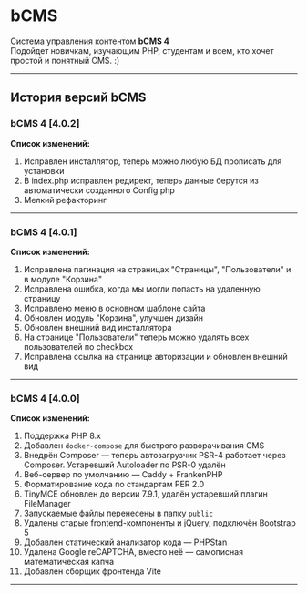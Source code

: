 # bCMS

Система управления контентом **bCMS 4**  
Подойдет новичкам, изучающим PHP, студентам и всем, кто хочет простой и понятный CMS. :)

---

## История версий bCMS

### bCMS 4 [4.0.2]

**Список изменений:**

1. Исправлен инсталлятор, теперь можно любую БД прописать для установки
2. В index.php исправлен редирект, теперь данные берутся из автоматически созданного Config.php
3. Мелкий рефакторинг

---

### bCMS 4 [4.0.1]

**Список изменений:**

1. Исправлена пагинация на страницах "Страницы", "Пользователи" и в модуле "Корзина"
2. Исправлена ошибка, когда мы могли попасть на удаленную страницу
3. Исправлено меню в основном шаблоне сайта
4. Обновлен модуль "Корзина", улучшен дизайн
5. Обновлен внешний вид инсталлятора
6. На странице "Пользователи" теперь можно удалять всех пользователей по checkbox
7. Исправлена ссылка на странице авторизации и обновлен внешний вид

---

### bCMS 4 [4.0.0]

**Список изменений:**

1. Поддержка PHP 8.x
2. Добавлен `docker-compose` для быстрого разворачивания CMS
3. Внедрён Composer — теперь автозагрузчик PSR-4 работает через Composer. Устаревший Autoloader по PSR-0 удалён
4. Веб-сервер по умолчанию — Caddy + FrankenPHP
5. Форматирование кода по стандартам PER 2.0
6. TinyMCE обновлен до версии 7.9.1, удалён устаревший плагин FileManager
7. Запускаемые файлы перенесены в папку `public`
8. Удалены старые frontend-компоненты и jQuery, подключён Bootstrap 5
9. Добавлен статический анализатор кода — PHPStan
10. Удалена Google reCAPTCHA, вместо неё — самописная математическая капча
11. Добавлен сборщик фронтенда Vite

---